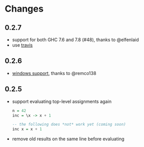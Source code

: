 # Changes

## 0.2.7

* support for both GHC 7.6 and 7.8 (#48), thanks to @elfenlaid
* use [travis](http://travis-ci.org/psylinse/light-haskell)

## 0.2.6

* [windows support](https://github.com/jetaggart/light-haskell/pull/41),
    thanks to @remco138

## 0.2.5

* support evaluating top-level assignments again

    ```haskell
    n = 42
    inc = \x -> x + 1

    -- the following does *not* work yet (coming soon)
    inc x = x + 1
    ```
* remove old results on the same line before evaluating
